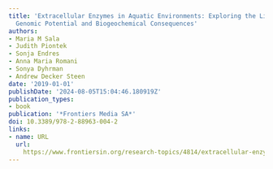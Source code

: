 ```yaml
---
title: 'Extracellular Enzymes in Aquatic Environments: Exploring the Link Between
  Genomic Potential and Biogeochemical Consequences'
authors:
- Maria M Sala
- Judith Piontek
- Sonja Endres
- Anna Maria Romani
- Sonya Dyhrman
- Andrew Decker Steen
date: '2019-01-01'
publishDate: '2024-08-05T15:04:46.180919Z'
publication_types:
- book
publication: '*Frontiers Media SA*'
doi: 10.3389/978-2-88963-004-2
links:
- name: URL
  url: 
    https://www.frontiersin.org/research-topics/4814/extracellular-enzymes-in-aquatic-environments-exploring-the-link-between-genomic-potential-and-bioge
---
```

